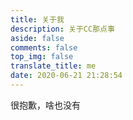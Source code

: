 ```yaml
---
title: 关于我
description: 关于CC那点事
aside: false
comments: false
top_img: false
translate_title: me
date: 2020-06-21 21:28:54
---
```

很抱歉，啥也没有